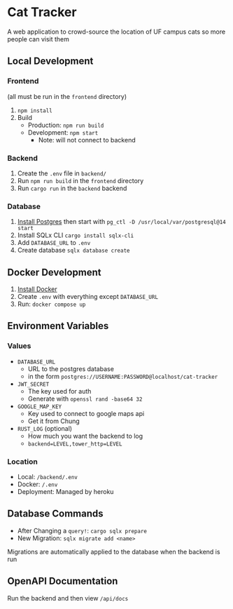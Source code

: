 # Cat Tracker

A web application to crowd-source the location of UF campus cats so more people can visit them

## Local Development

### Frontend

(all must be run in the `frontend` directory)

1. `npm install`
2. Build
   - Production: `npm run build`
   - Development: `npm start`
     - Note: will not connect to backend

### Backend

1. Create the `.env` file in `backend/`
2. Run `npm run build` in the `frontend` directory
3. Run `cargo run` in the `backend` backend

### Database

1. [Install Postgres](https://www.postgresql.org/download/) then start with `pg_ctl -D /usr/local/var/postgresql@14 start`
2. Install SQLx CLI `cargo install sqlx-cli`
3. Add `DATABASE_URL` to `.env`
4. Create database `sqlx database create`

## Docker Development

1. [Install Docker](https://docs.docker.com/get-docker/)
2. Create `.env` with everything except `DATABASE_URL`
3. Run: `docker compose up`

## Environment Variables

### Values

- `DATABASE_URL`
  - URL to the postgres database
  - in the form `postgres://USERNAME:PASSWORD@localhost/cat-tracker`
- `JWT_SECRET`
  - The key used for auth
  - Generate with `openssl rand -base64 32`
- `GOOGLE_MAP_KEY`
  - Key used to connect to google maps api
  - Get it from Chung
- `RUST_LOG` (optional)
  - How much you want the backend to log
  - `backend=LEVEL,tower_http=LEVEL`

### Location

- Local: `/backend/.env`
- Docker: `/.env`
- Deployment: Managed by heroku

## Database Commands

- After Changing a `query!`: `cargo sqlx prepare`
- New Migration: `sqlx migrate add <name>`

Migrations are automatically applied to the database when the backend is run

## OpenAPI Documentation

Run the backend and then view `/api/docs`
